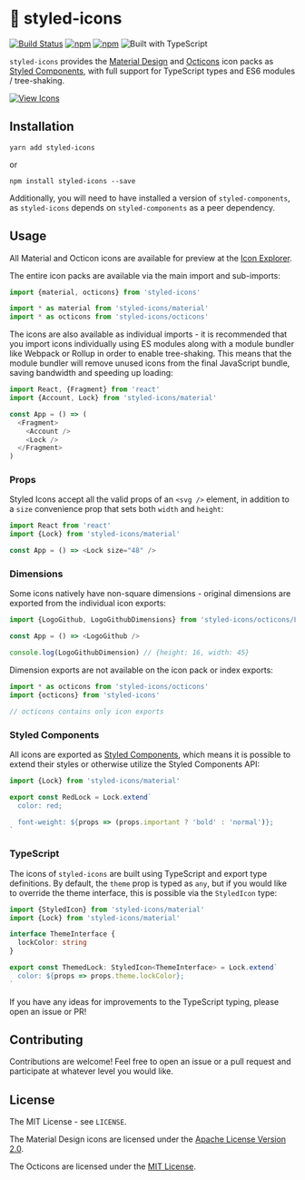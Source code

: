 # 💅 styled-icons

[![Build Status](https://travis-ci.org/jacobwgillespie/styled-icons.svg?branch=master)](https://travis-ci.org/jacobwgillespie/styled-icons)
[![npm](https://img.shields.io/npm/dm/styled-icons.svg)](https://www.npmjs.com/package/styled-icons)
[![npm](https://img.shields.io/npm/v/styled-icons.svg)](https://www.npmjs.com/package/styled-icons)
![Built with TypeScript](https://img.shields.io/badge/built%20with-typescript-blue.svg)

`styled-icons` provides the [Material Design][2] and [Octicons][2] icon packs as [Styled Components][3], with full support for TypeScript types and ES6 modules / tree-shaking.

[![View Icons](https://gui.apex.sh/component?name=ShadowButton&config=%7B%22text%22%3A%22ICON%20EXPLORER%22%2C%22color%22%3A%22db7093%22%7D)][0]

## Installation

```
yarn add styled-icons
```

or

```
npm install styled-icons --save
```

Additionally, you will need to have installed a version of `styled-components`, as `styled-icons` depends on `styled-components` as a peer dependency.

## Usage

All Material and Octicon icons are available for preview at the [Icon Explorer][0].

The entire icon packs are available via the main import and sub-imports:

```javascript
import {material, octicons} from 'styled-icons'

import * as material from 'styled-icons/material'
import * as octicons from 'styled-icons/octicons'
```

The icons are also available as individual imports - it is recommended that you import icons individually using ES modules along with a module bundler like Webpack or Rollup in order to enable tree-shaking. This means that the module bundler will remove unused icons from the final JavaScript bundle, saving bandwidth and speeding up loading:

```javascript
import React, {Fragment} from 'react'
import {Account, Lock} from 'styled-icons/material'

const App = () => (
  <Fragment>
    <Account />
    <Lock />
  </Fragment>
)
```

### Props

Styled Icons accept all the valid props of an `<svg />` element, in addition to a `size` convenience prop that sets both `width` and `height`:

```javascript
import React from 'react'
import {Lock} from 'styled-icons/material'

const App = () => <Lock size="48" />
```

### Dimensions

Some icons natively have non-square dimensions - original dimensions are exported from the individual icon exports:

```javascript
import {LogoGithub, LogoGithubDimensions} from 'styled-icons/octicons/LogoGithub'

const App = () => <LogoGithub />

console.log(LogoGithubDimension) // {height: 16, width: 45}
```

Dimension exports are not available on the icon pack or index exports:

```javascript
import * as octicons from 'styled-icons/octicons'
import {octicons} from 'styled-icons'

// octicons contains only icon exports
```

### Styled Components

All icons are exported as [Styled Components][3], which means it is possible to extend their styles or otherwise utilize the Styled Components API:

```javascript
import {Lock} from 'styled-icons/material'

export const RedLock = Lock.extend`
  color: red;

  font-weight: ${props => (props.important ? 'bold' : 'normal')};
`
```

### TypeScript

The icons of `styled-icons` are built using TypeScript and export type definitions. By default, the `theme` prop is typed as `any`, but if you would like to override the theme interface, this is possible via the `StyledIcon` type:

```typescript
import {StyledIcon} from 'styled-icons/material'
import {Lock} from 'styled-icons/material'

interface ThemeInterface {
  lockColor: string
}

export const ThemedLock: StyledIcon<ThemeInterface> = Lock.extend`
  color: ${props => props.theme.lockColor};
`
```

If you have any ideas for improvements to the TypeScript typing, please open an issue or PR!

## Contributing

Contributions are welcome! Feel free to open an issue or a pull request and participate at whatever level you would like.

## License

The MIT License - see `LICENSE`.

The Material Design icons are licensed under the [Apache License Version 2.0](https://github.com/google/material-design-icons/blob/master/LICENSE).

The Octicons are licensed under the [MIT License](https://github.com/primer/octicons/blob/master/LICENSE).

[0]: https://styled-icons.js.org
[1]: https://material.io/icons/
[2]: https://octicons.github.com/
[3]: https://www.styled-components.com/
